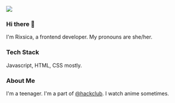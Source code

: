 
![](https://images4.alphacoders.com/973/thumb-1920-973967.jpg)
### Hi there 👋

I'm Rixsica, a frontend developer. My pronouns are she/her.

### Tech Stack

Javascript, HTML, CSS mostly.

### About Me

I'm a teenager. I'm a part of [@hackclub](https://github.com/hackclub). I watch anime sometimes.
